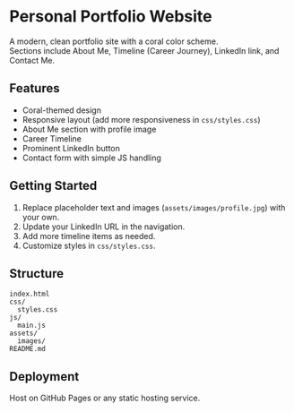 # Personal Portfolio Website

A modern, clean portfolio site with a coral color scheme.  
Sections include About Me, Timeline (Career Journey), LinkedIn link, and Contact Me.

## Features

- Coral-themed design
- Responsive layout (add more responsiveness in `css/styles.css`)
- About Me section with profile image
- Career Timeline
- Prominent LinkedIn button
- Contact form with simple JS handling

## Getting Started

1. Replace placeholder text and images (`assets/images/profile.jpg`) with your own.
2. Update your LinkedIn URL in the navigation.
3. Add more timeline items as needed.
4. Customize styles in `css/styles.css`.

## Structure

```
index.html
css/
  styles.css
js/
  main.js
assets/
  images/
README.md
```

## Deployment

Host on GitHub Pages or any static hosting service.
